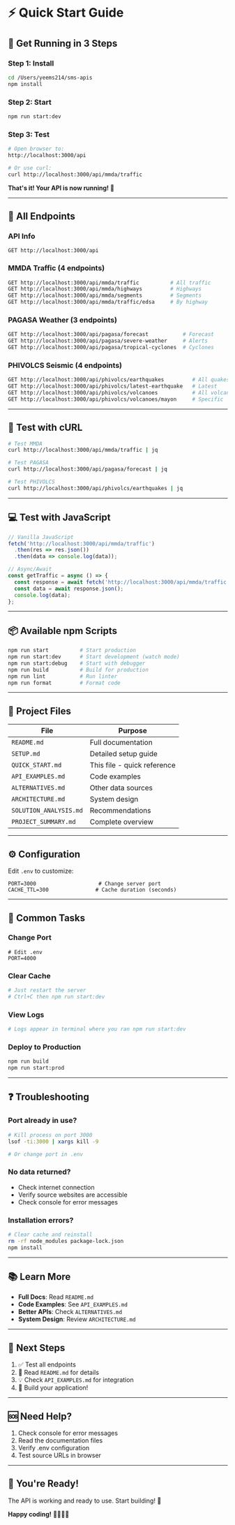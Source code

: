 # ⚡ Quick Start Guide

## 🚀 Get Running in 3 Steps

### Step 1: Install
```bash
cd /Users/yeems214/sms-apis
npm install
```

### Step 2: Start
```bash
npm run start:dev
```

### Step 3: Test
```bash
# Open browser to:
http://localhost:3000/api

# Or use curl:
curl http://localhost:3000/api/mmda/traffic
```

**That's it! Your API is now running! 🎉**

---

## 📍 All Endpoints

### API Info
```
GET http://localhost:3000/api
```

### MMDA Traffic (4 endpoints)
```bash
GET http://localhost:3000/api/mmda/traffic          # All traffic
GET http://localhost:3000/api/mmda/highways         # Highways
GET http://localhost:3000/api/mmda/segments         # Segments
GET http://localhost:3000/api/mmda/traffic/edsa     # By highway
```

### PAGASA Weather (3 endpoints)
```bash
GET http://localhost:3000/api/pagasa/forecast           # Forecast
GET http://localhost:3000/api/pagasa/severe-weather     # Alerts
GET http://localhost:3000/api/pagasa/tropical-cyclones  # Cyclones
```

### PHIVOLCS Seismic (4 endpoints)
```bash
GET http://localhost:3000/api/phivolcs/earthquakes         # All quakes
GET http://localhost:3000/api/phivolcs/latest-earthquake   # Latest
GET http://localhost:3000/api/phivolcs/volcanoes           # All volcanoes
GET http://localhost:3000/api/phivolcs/volcanoes/mayon     # Specific
```

---

## 🧪 Test with cURL

```bash
# Test MMDA
curl http://localhost:3000/api/mmda/traffic | jq

# Test PAGASA
curl http://localhost:3000/api/pagasa/forecast | jq

# Test PHIVOLCS
curl http://localhost:3000/api/phivolcs/earthquakes | jq
```

---

## 💻 Test with JavaScript

```javascript
// Vanilla JavaScript
fetch('http://localhost:3000/api/mmda/traffic')
  .then(res => res.json())
  .then(data => console.log(data));

// Async/Await
const getTraffic = async () => {
  const response = await fetch('http://localhost:3000/api/mmda/traffic');
  const data = await response.json();
  console.log(data);
};
```

---

## 📦 Available npm Scripts

```bash
npm run start          # Start production
npm run start:dev      # Start development (watch mode)
npm run start:debug    # Start with debugger
npm run build          # Build for production
npm run lint           # Run linter
npm run format         # Format code
```

---

## 📁 Project Files

| File | Purpose |
|------|---------|
| `README.md` | Full documentation |
| `SETUP.md` | Detailed setup guide |
| `QUICK_START.md` | This file - quick reference |
| `API_EXAMPLES.md` | Code examples |
| `ALTERNATIVES.md` | Other data sources |
| `ARCHITECTURE.md` | System design |
| `SOLUTION_ANALYSIS.md` | Recommendations |
| `PROJECT_SUMMARY.md` | Complete overview |

---

## ⚙️ Configuration

Edit `.env` to customize:

```env
PORT=3000                    # Change server port
CACHE_TTL=300               # Cache duration (seconds)
```

---

## 🔧 Common Tasks

### Change Port
```env
# Edit .env
PORT=4000
```

### Clear Cache
```bash
# Just restart the server
# Ctrl+C then npm run start:dev
```

### View Logs
```bash
# Logs appear in terminal where you ran npm run start:dev
```

### Deploy to Production
```bash
npm run build
npm run start:prod
```

---

## ❓ Troubleshooting

### Port already in use?
```bash
# Kill process on port 3000
lsof -ti:3000 | xargs kill -9

# Or change port in .env
```

### No data returned?
- Check internet connection
- Verify source websites are accessible
- Check console for error messages

### Installation errors?
```bash
# Clear cache and reinstall
rm -rf node_modules package-lock.json
npm install
```

---

## 📚 Learn More

- **Full Docs**: Read `README.md`
- **Code Examples**: See `API_EXAMPLES.md`
- **Better APIs**: Check `ALTERNATIVES.md`
- **System Design**: Review `ARCHITECTURE.md`

---

## 🎯 Next Steps

1. ✅ Test all endpoints
2. 📖 Read `README.md` for details
3. 💡 Check `API_EXAMPLES.md` for integration
4. 🚀 Build your application!

---

## 🆘 Need Help?

1. Check console for error messages
2. Read the documentation files
3. Verify .env configuration
4. Test source URLs in browser

---

## 🎊 You're Ready!

The API is working and ready to use. Start building! 🚀

**Happy coding!** 👨‍💻👩‍💻



